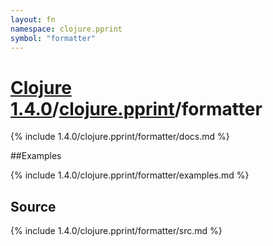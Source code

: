 ```yaml
---
layout: fn
namespace: clojure.pprint
symbol: "formatter"
---
```


# [Clojure 1.4.0](../../)/[clojure.pprint](../)/formatter

{% include 1.4.0/clojure.pprint/formatter/docs.md %}

##Examples

{% include 1.4.0/clojure.pprint/formatter/examples.md %}
## Source
{% include 1.4.0/clojure.pprint/formatter/src.md %}

